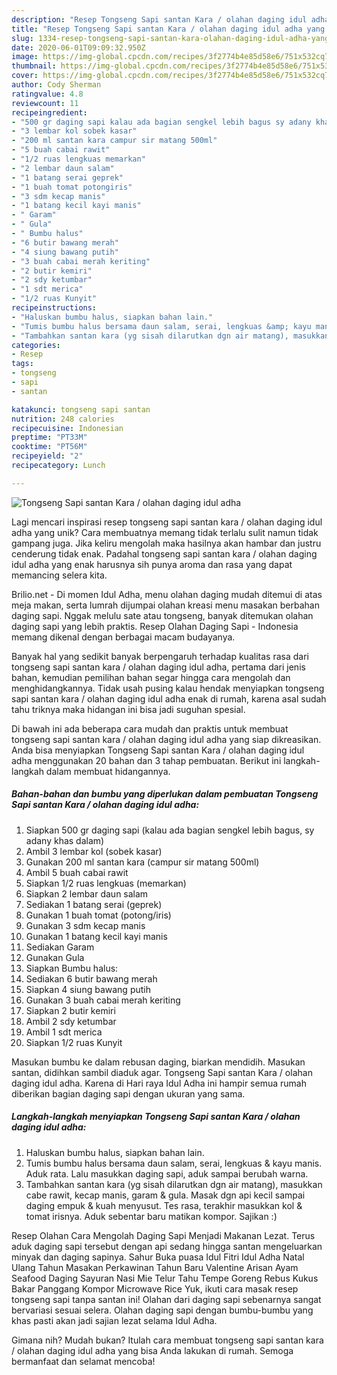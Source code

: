 ```yaml
---
description: "Resep Tongseng Sapi santan Kara / olahan daging idul adha yang Enak"
title: "Resep Tongseng Sapi santan Kara / olahan daging idul adha yang Enak"
slug: 1334-resep-tongseng-sapi-santan-kara-olahan-daging-idul-adha-yang-enak
date: 2020-06-01T09:09:32.950Z
image: https://img-global.cpcdn.com/recipes/3f2774b4e85d58e6/751x532cq70/tongseng-sapi-santan-kara-olahan-daging-idul-adha-foto-resep-utama.jpg
thumbnail: https://img-global.cpcdn.com/recipes/3f2774b4e85d58e6/751x532cq70/tongseng-sapi-santan-kara-olahan-daging-idul-adha-foto-resep-utama.jpg
cover: https://img-global.cpcdn.com/recipes/3f2774b4e85d58e6/751x532cq70/tongseng-sapi-santan-kara-olahan-daging-idul-adha-foto-resep-utama.jpg
author: Cody Sherman
ratingvalue: 4.8
reviewcount: 11
recipeingredient:
- "500 gr daging sapi kalau ada bagian sengkel lebih bagus sy adany khas dalam"
- "3 lembar kol sobek kasar"
- "200 ml santan kara campur sir matang 500ml"
- "5 buah cabai rawit"
- "1/2 ruas lengkuas memarkan"
- "2 lembar daun salam"
- "1 batang serai geprek"
- "1 buah tomat potongiris"
- "3 sdm kecap manis"
- "1 batang kecil kayi manis"
- " Garam"
- " Gula"
- " Bumbu halus"
- "6 butir bawang merah"
- "4 siung bawang putih"
- "3 buah cabai merah keriting"
- "2 butir kemiri"
- "2 sdy ketumbar"
- "1 sdt merica"
- "1/2 ruas Kunyit"
recipeinstructions:
- "Haluskan bumbu halus, siapkan bahan lain."
- "Tumis bumbu halus bersama daun salam, serai, lengkuas &amp; kayu manis. Aduk rata. Lalu masukkan daging sapi, aduk sampai berubah warna."
- "Tambahkan santan kara (yg sisah dilarutkan dgn air matang), masukkan cabe rawit, kecap manis, garam &amp; gula. Masak dgn api kecil sampai daging empuk &amp; kuah menyusut. Tes rasa, terakhir masukkan kol &amp; tomat irisnya. Aduk sebentar baru matikan kompor. Sajikan :)"
categories:
- Resep
tags:
- tongseng
- sapi
- santan

katakunci: tongseng sapi santan 
nutrition: 248 calories
recipecuisine: Indonesian
preptime: "PT33M"
cooktime: "PT56M"
recipeyield: "2"
recipecategory: Lunch

---
```



![Tongseng Sapi santan Kara / olahan daging idul adha](https://img-global.cpcdn.com/recipes/3f2774b4e85d58e6/751x532cq70/tongseng-sapi-santan-kara-olahan-daging-idul-adha-foto-resep-utama.jpg)

Lagi mencari inspirasi resep tongseng sapi santan kara / olahan daging idul adha yang unik? Cara membuatnya memang tidak terlalu sulit namun tidak gampang juga. Jika keliru mengolah maka hasilnya akan hambar dan justru cenderung tidak enak. Padahal tongseng sapi santan kara / olahan daging idul adha yang enak harusnya sih punya aroma dan rasa yang dapat memancing selera kita.

Brilio.net - Di momen Idul Adha, menu olahan daging mudah ditemui di atas meja makan, serta lumrah dijumpai olahan kreasi menu masakan berbahan daging sapi. Nggak melulu sate atau tongseng, banyak ditemukan olahan daging sapi yang lebih praktis. Resep Olahan Daging Sapi - Indonesia memang dikenal dengan berbagai macam budayanya.

Banyak hal yang sedikit banyak berpengaruh terhadap kualitas rasa dari tongseng sapi santan kara / olahan daging idul adha, pertama dari jenis bahan, kemudian pemilihan bahan segar hingga cara mengolah dan menghidangkannya. Tidak usah pusing kalau hendak menyiapkan tongseng sapi santan kara / olahan daging idul adha enak di rumah, karena asal sudah tahu triknya maka hidangan ini bisa jadi suguhan spesial.


Di bawah ini ada beberapa cara mudah dan praktis untuk membuat tongseng sapi santan kara / olahan daging idul adha yang siap dikreasikan. Anda bisa menyiapkan Tongseng Sapi santan Kara / olahan daging idul adha menggunakan 20 bahan dan 3 tahap pembuatan. Berikut ini langkah-langkah dalam membuat hidangannya.

<!--inarticleads1-->

##### Bahan-bahan dan bumbu yang diperlukan dalam pembuatan Tongseng Sapi santan Kara / olahan daging idul adha:

1. Siapkan 500 gr daging sapi (kalau ada bagian sengkel lebih bagus, sy adany khas dalam)
1. Ambil 3 lembar kol (sobek kasar)
1. Gunakan 200 ml santan kara (campur sir matang 500ml)
1. Ambil 5 buah cabai rawit
1. Siapkan 1/2 ruas lengkuas (memarkan)
1. Siapkan 2 lembar daun salam
1. Sediakan 1 batang serai (geprek)
1. Gunakan 1 buah tomat (potong/iris)
1. Gunakan 3 sdm kecap manis
1. Gunakan 1 batang kecil kayi manis
1. Sediakan  Garam
1. Gunakan  Gula
1. Siapkan  Bumbu halus:
1. Sediakan 6 butir bawang merah
1. Siapkan 4 siung bawang putih
1. Gunakan 3 buah cabai merah keriting
1. Siapkan 2 butir kemiri
1. Ambil 2 sdy ketumbar
1. Ambil 1 sdt merica
1. Siapkan 1/2 ruas Kunyit


Masukan bumbu ke dalam rebusan daging, biarkan mendidih. Masukan santan, didihkan sambil diaduk agar. Tongseng Sapi santan Kara / olahan daging idul adha. Karena di Hari raya Idul Adha ini hampir semua rumah diberikan bagian daging sapi dengan ukuran yang sama. 

<!--inarticleads2-->

##### Langkah-langkah menyiapkan Tongseng Sapi santan Kara / olahan daging idul adha:

1. Haluskan bumbu halus, siapkan bahan lain.
1. Tumis bumbu halus bersama daun salam, serai, lengkuas &amp; kayu manis. Aduk rata. Lalu masukkan daging sapi, aduk sampai berubah warna.
1. Tambahkan santan kara (yg sisah dilarutkan dgn air matang), masukkan cabe rawit, kecap manis, garam &amp; gula. Masak dgn api kecil sampai daging empuk &amp; kuah menyusut. Tes rasa, terakhir masukkan kol &amp; tomat irisnya. Aduk sebentar baru matikan kompor. Sajikan :)


Resep Olahan Cara Mengolah Daging Sapi Menjadi Makanan Lezat. Terus aduk daging sapi tersebut dengan api sedang hingga santan mengeluarkan minyak dan daging sapinya. Sahur Buka puasa Idul Fitri Idul Adha Natal Ulang Tahun Masakan Perkawinan Tahun Baru Valentine Arisan Ayam Seafood Daging Sayuran Nasi Mie Telur Tahu Tempe Goreng Rebus Kukus Bakar Panggang Kompor Microwave Rice Yuk, ikuti cara masak resep tongseng sapi tanpa santan ini! Olahan dari daging sapi sebenarnya sangat bervariasi sesuai selera. Olahan daging sapi dengan bumbu-bumbu yang khas pasti akan jadi sajian lezat selama Idul Adha. 

Gimana nih? Mudah bukan? Itulah cara membuat tongseng sapi santan kara / olahan daging idul adha yang bisa Anda lakukan di rumah. Semoga bermanfaat dan selamat mencoba!

